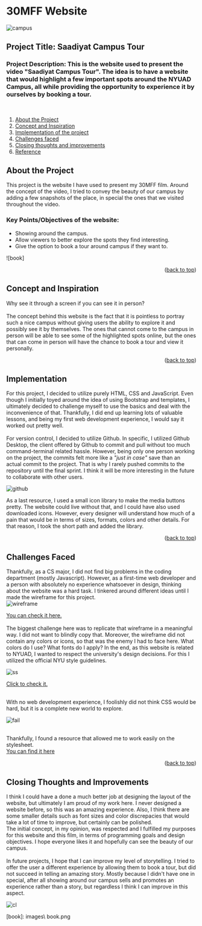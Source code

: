 <h1>30MFF Website</h1>

![campus]
<h2>Project Title: Saadiyat Campus Tour</h2>
<h3>Project Description: This is the website used to present the video "Saadiyat Campus Tour". The idea is to have a website that would highlight a few important spots around the NYUAD Campus, all while providing the opportunity to experience it by ourselves by booking a tour.</h3>
<br>
  <ol>
    <li>
      <a href="#about">About the Project</a>
    </li>
    <li>
      <a href="#concept">Concept and Inspiration</a>
    </li>
    <li>
      <a href="#implementation">Implementation of the project</a>
    </li>
    <li>
      <a href="#challenges">Challenges faced</a>
    </li>
    <li>
      <a href="#improve">Closing thoughts and improvements</a>
    </li>
    <li>
      <a href="#reference">Reference</a>
    </li>
  </ol>

## About the Project
This project is the website I have used to present my 30MFF film. Around the concept of the video, I tried to convey the beauty of our campus by adding a few snapshots of the place, in special the ones that we visited throughout the video. 
<h3>Key Points/Objectives of the website:</h3>
<ul>
<li>Showing around the campus.</li>
<li>Allow viewers to better explore the spots they find interesting.</li>
<li>Give the option to book a tour around campus if they want to.</li>
</ul>

![book]

<p align="right">(<a href="#readme-top">back to top</a>)</p>

## Concept and Inspiration
Why see it through a screen if you can see it in person?
<br>
<br>
The concept behind this website is the fact that it is pointless to portray such a nice campus without giving users the ability to explore it and possibly see it by themselves. The ones that cannot come to the campus in person will be able to see some of the highlighted spots online, but the ones that can come in person will have the chance to book a tour and view it personally. 
<p align="right">(<a href="#readme-top">back to top</a>)</p>

## Implementation
For this project, I decided to utilize purely HTML, CSS and JavaScript. Even though I initially toyed around the idea of using Bootstrap and templates, I ultimately decided to challenge myself to use the basics and deal with the inconvenience of that. Thankfully, I did end up learning lots of valuable lessons, and being my first web development experience, I would say it worked out pretty well.
<br>
<br>
For version control, I decided to utilize Github. In specific, I utilized Github Desktop, the client offered by Github to commit and pull without too much command-terminal related hassle. However, being only one person working on the project, the commits felt more like a _"just in case"_ save than an actual commit to the project. That is why I rarely pushed commits to the repository until the final sprint. I think it will be more interesting in the future to collaborate with other users.
<br>


![github]

As a last resource, I used a small icon library to make the media buttons pretty. The website could live without that, and I could have also used downloaded icons. However, every designer will understand how much of a pain that would be in terms of sizes, formats, colors and other details. For that reason, I took the short path and added the library.
<p align="right">(<a href="#readme-top">back to top</a>)</p>

## Challenges Faced
Thankfully, as a CS major, I did not find big problems in the coding department (mostly Javascript). However, as a first-time web developer and a person with absolutely no experience whatsoever in design, thinking about the website was a hard task. I tinkered around different ideas until I made the wireframe for this project.<br>
![wireframe]

<a href="https://xd.adobe.com/view/dc93d2a6-94fe-458c-8922-79ee02be8b79-89c0/">
You can check it here.</a>
<br>
<br>
The biggest challenge here was to replicate that wireframe in a meaningful way. I did not want to blindly copy that. Moreover, the wireframe did not contain any colors or icons, so that was the enemy I had to face here. What colors do I use? What fonts do I apply? In the end, as this website is related to NYUAD, I wanted to respect the university's design decisions. For this I utilized the official NYU style guidelines.

<br>

![ss]

<a href="https://www.nyu.edu/employees/resources-and-services/media-and-communications/nyu-brand-guidelines/designing-in-our-style/typefaces-and-fonts.html">Click to check it.</a>

<br>
With no web development experience, I foolishly did not think CSS would be hard, but it is a complete new world to explore. 

![fail]

<br>
Thankfully, I found a resource that allowed me to work easily on the stylesheet.
<br><a href="https://htmlcheatsheet.com/css/"> You can find it here</a>

<p align="right">(<a href="#readme-top">back to top</a>)</p>

## Closing Thoughts and Improvements

I think I could have a done a much better job at designing the layout of the website, but ultimately I am proud of my work here. I never designed a website before, so this was an amazing experience. Also, I think there are some smaller details such as font sizes and color discrepacies that would take a lot of time to improve, but certainly can be polished.
<br>
The initial concept, in my opinion, was respected and I fulfilled my purposes for this website and this film, in terms of programming goals and design objectives. I hope everyone likes it and hopefully can see the beauty of our campus.
<br>
<br>
In future projects, I hope that I can improve my level of storytelling. I tried to offer the user a different experience by allowing them to book a tour, but did not succeed in telling an amazing story. Mostly because I didn't have one in special, after all showing around our campus sells and promotes an experience rather than a story, but regardless I think I can improve in this aspect.

![cl]


[github]: images\github.png
[campus]: images\campus.png
[cl]: images\campuslife.png
[wireframe]: images\wireframe.png
[ss]: images\style.png
[fail]: images\fail.png
[book]: images\ book.png